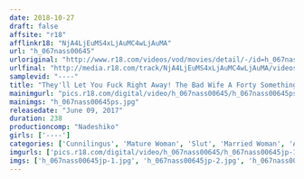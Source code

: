 ```yaml
---
date: 2018-10-27
draft: false
affsite: "r18"
afflinkr18: "NjA4LjEuMS4xLjAuMC4wLjAuMA"
url: "h_067nass00645"
urloriginal: "http://www.r18.com/videos/vod/movies/detail/-/id=h_067nass00645"
urlfinal: "http://media.r18.com/track/NjA4LjEuMS4xLjAuMC4wLjAuMA/videos/vod/movies/detail/-/id=h_067nass00645"
samplevid: "----"
title: "They'll Let You Fuck Right Away! The Bad Wife A Forty Something Wife Goes Cum Crazy 4 Hours"
mainimgurl: "pics.r18.com/digital/video/h_067nass00645/h_067nass00645ps.jpg"
mainimgs: "h_067nass00645ps.jpg"
releasedate: "June 09, 2017"
duration: 238
productioncomp: "Nadeshiko"
girls: ['----']
categories: ['Cunnilingus', 'Mature Woman', 'Slut', 'Married Woman', 'Adultery', 'Big Tits', 'Other Fetishes', 'Genital Close-Up', 'Creampie', 'Blowjob']
imgurls: ['pics.r18.com/digital/video/h_067nass00645/h_067nass00645jp-1.jpg', 'pics.r18.com/digital/video/h_067nass00645/h_067nass00645jp-2.jpg', 'pics.r18.com/digital/video/h_067nass00645/h_067nass00645jp-3.jpg', 'pics.r18.com/digital/video/h_067nass00645/h_067nass00645jp-4.jpg', 'pics.r18.com/digital/video/h_067nass00645/h_067nass00645jp-5.jpg', 'pics.r18.com/digital/video/h_067nass00645/h_067nass00645jp-6.jpg', 'pics.r18.com/digital/video/h_067nass00645/h_067nass00645jp-7.jpg', 'pics.r18.com/digital/video/h_067nass00645/h_067nass00645jp-8.jpg', 'pics.r18.com/digital/video/h_067nass00645/h_067nass00645jp-9.jpg', 'pics.r18.com/digital/video/h_067nass00645/h_067nass00645jp-10.jpg', 'pics.r18.com/digital/video/h_067nass00645/h_067nass00645jp-11.jpg', 'pics.r18.com/digital/video/h_067nass00645/h_067nass00645jp-12.jpg', 'pics.r18.com/digital/video/h_067nass00645/h_067nass00645jp-13.jpg', 'pics.r18.com/digital/video/h_067nass00645/h_067nass00645jp-14.jpg', 'pics.r18.com/digital/video/h_067nass00645/h_067nass00645jp-15.jpg', 'pics.r18.com/digital/video/h_067nass00645/h_067nass00645jp-16.jpg', 'pics.r18.com/digital/video/h_067nass00645/h_067nass00645jp-17.jpg', 'pics.r18.com/digital/video/h_067nass00645/h_067nass00645jp-18.jpg', 'pics.r18.com/digital/video/h_067nass00645/h_067nass00645jp-19.jpg', 'pics.r18.com/digital/video/h_067nass00645/h_067nass00645jp-20.jpg']
imgs: ['h_067nass00645jp-1.jpg', 'h_067nass00645jp-2.jpg', 'h_067nass00645jp-3.jpg', 'h_067nass00645jp-4.jpg', 'h_067nass00645jp-5.jpg', 'h_067nass00645jp-6.jpg', 'h_067nass00645jp-7.jpg', 'h_067nass00645jp-8.jpg', 'h_067nass00645jp-9.jpg', 'h_067nass00645jp-10.jpg', 'h_067nass00645jp-11.jpg', 'h_067nass00645jp-12.jpg', 'h_067nass00645jp-13.jpg', 'h_067nass00645jp-14.jpg', 'h_067nass00645jp-15.jpg', 'h_067nass00645jp-16.jpg', 'h_067nass00645jp-17.jpg', 'h_067nass00645jp-18.jpg', 'h_067nass00645jp-19.jpg', 'h_067nass00645jp-20.jpg']
---
```

